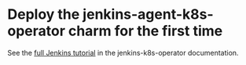 # Deploy the jenkins-agent-k8s-operator charm for the first time

See the [full Jenkins tutorial](https://charmhub.io/jenkins-k8s/docs/tutorial-getting-started) in the jenkins-k8s-operator documentation.